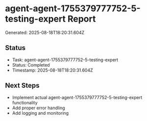 # agent-agent-1755379777752-5-testing-expert Report

Generated: 2025-08-18T18:20:31.604Z

## Status
- Task: agent-agent-1755379777752-5-testing-expert
- Status: Completed
- Timestamp: 2025-08-18T18:20:31.604Z

## Next Steps
- Implement actual agent-agent-1755379777752-5-testing-expert functionality
- Add proper error handling
- Add logging and monitoring
